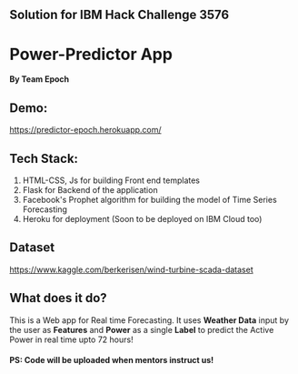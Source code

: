 ## Solution for IBM Hack Challenge 3576

# Power-Predictor App
**By Team Epoch**

## Demo:
https://predictor-epoch.herokuapp.com/

## Tech Stack:
1. HTML-CSS, Js for building Front end templates
2. Flask for Backend of the application
3. Facebook's Prophet algorithm for building the model of Time Series Forecasting
4. Heroku for deployment (Soon to be deployed on IBM Cloud too) 

## Dataset
https://www.kaggle.com/berkerisen/wind-turbine-scada-dataset

## What does it do?
This is a Web app for Real time Forecasting. It uses **Weather Data** input by the user as **Features** and **Power** as a single **Label** to predict the Active Power in real time upto 72 hours!

#### PS: Code will be uploaded when mentors instruct us!
